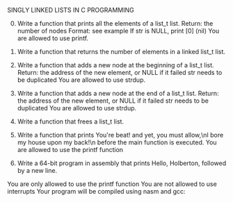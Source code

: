 SINGLY LINKED LISTS IN C PROGRAMMING

0. Write a function that prints all the elements of a list_t list.
Return: the number of nodes
Format: see example
If str is NULL, print [0] (nil)
You are allowed to use printf.

1. Write a function that returns the number of elements in a linked list_t list.

2. Write a function that adds a new node at the beginning of a list_t list.
Return: the address of the new element, or NULL if it failed
str needs to be duplicated
You are allowed to use strdup.

3. Write a function that adds a new node at the end of a list_t list.
Return: the address of the new element, or NULL if it failed
str needs to be duplicated
You are allowed to use strdup.

4. Write a function that frees a list_t list.

5. Write a function that prints You're beat! and yet, you must allow,\nI bore my house upon my back!\n before the main function is executed.
You are allowed to use the printf function

6. Write a 64-bit program in assembly that prints Hello, Holberton, followed by a new line.

You are only allowed to use the printf function
You are not allowed to use interrupts
Your program will be compiled using nasm and gcc:

